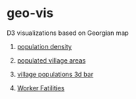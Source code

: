 # geo-vis
D3 visualizations based on Georgian map


1. [population density](https://bumbeishvili.github.io/geo-vis/populationPerRegions/)
2. [populated  village areas](https://bumbeishvili.github.io/geo-vis/populatedAreas/index.html)
3. [village populations 3d bar](https://bumbeishvili.github.io/geo-vis/populatedAreas/bar.html)

3. [Worker Fatilities](https://bumbeishvili.github.io/geo-vis/victimOfWork/index.html)


